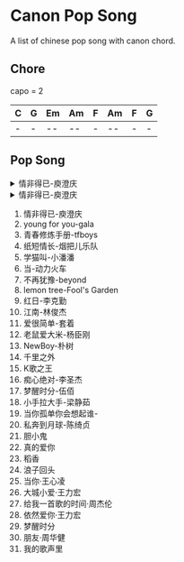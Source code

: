 # Canon Pop Song

A list of chinese pop song with canon chord.

## Chore

capo = 2

| C | G | Em | Am | F | Am | F | G |
| - | - | -- | -- | - | -- | - | - |
| - | - | -- | -- | - | -- | - | - |

## Pop Song

<details>
<summary>情非得已-庾澄庆 </summary>

只怕我自己会爱上你，不该让自己过得太急；

怕我没什么能够给你，爱你也需要很大的勇气。

只怕我自己会爱上你，不该让自己过得太急；

怕我没什么能够给你，爱你也需要很大的勇气。

</details>

<details>
<summary>情非得已-庾澄庆 </summary>

只怕我自己会爱上你，不该让自己过得太急；

怕我没什么能够给你，爱你也需要很大的勇气。

只怕我自己会爱上你，不该让自己过得太急；

怕我没什么能够给你，爱你也需要很大的勇气。

</details>

1. 情非得已-庾澄庆 
2. young for you-gala 
3. 青春修炼手册-tfboys 
4. 纸短情长-烟把儿乐队 
5. 学猫叫-小潘潘 
6. 当-动力火车 
7. 不再犹豫-beyond 
8. lemon tree-Fool's Garden 
9. 红日-李克勤 
10. 江南-林俊杰
11. 爱很简单-套着
12. 老鼠爱大米-杨臣刚
13. NewBoy-朴树
14. 千里之外
15. K歌之王
16. 痴心绝对-李圣杰
17. 梦醒时分-伍佰
18. 小手拉大手-梁静茹
19. 当你孤单你会想起谁-
20. 私奔到月球-陈绮贞
21. 胆小鬼
22. 真的爱你
23. 稻香
24. 浪子回头
25. 当你·王心凌
26. 大城小爱·王力宏
27. 给我一首歌的时间·周杰伦
28. 依然爱你·王力宏
29. 梦醒时分
30. 朋友·周华健
31. 我的歌声里

